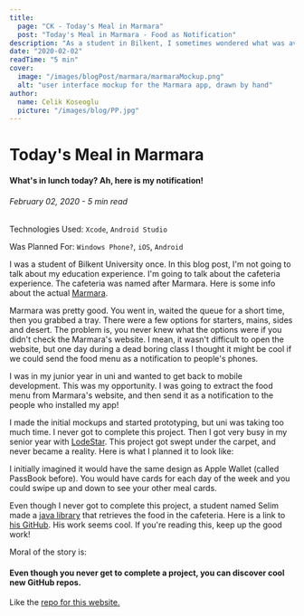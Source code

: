 ```yaml
---
title:
  page: "CK - Today's Meal in Marmara"
  post: "Today's Meal in Marmara - Food as Notification"
description: "As a student in Bilkent, I sometimes wondered what was available in the school's cafeteria. There should be an app for this."
date: "2020-02-02"
readTime: "5 min"
cover:
  image: "/images/blogPost/marmara/marmaraMockup.png"
  alt: "user interface mockup for the Marmara app, drawn by hand"
author:
  name: Celik Koseoglu
  picture: "/images/blog/PP.jpg"
---
```


# Today's Meal in Marmara

#### What's in lunch today? Ah, here is my notification!

###### February 02, 2020 - 5 min read

Technologies Used: `Xcode`, `Android Studio`

Was Planned For: `Windows Phone?`, `iOS`, `Android`

I was a student of Bilkent University once. In this blog post, I'm not
going to talk about my education experience. I'm going to talk about the cafeteria
experience. The cafeteria was named after Marmara. Here is some info about the actual [Marmara](https://en.wikipedia.org/wiki/Marmara_Region).

Marmara was pretty good. You went in, waited the queue for a short
time, then you grabbed a tray. There were a few options
for starters, mains, sides and desert. The problem is, you never knew what the
options were if you didn't check the Marmara's website. I mean, it wasn't
difficult to open the website, but one day during a dead boring class I thought
it might be cool if we could send the food menu as a notification to people's
phones.

I was in my junior year in uni and wanted to get back to mobile development.
This was my opportunity. I was going to extract the food menu from Marmara's website,
and then send it as a notification to the people who installed my app!

I made the initial mockups and started prototyping, but uni was taking too much time. I never got
to complete this project. Then I got very busy in my senior year with [LodeStar](https://www.lodestarapp.com).
This project got swept under the carpet, and never became a reality. Here is what I planned it to look like:

 <MediaCarousel folder="marmara" images="marmaraMockup.png"/>
 
I initially imagined it would have the same design as Apple Wallet (called PassBook before). You
would have cards for each day of the week and you could swipe up and down to see your other meal cards.

Even though I never got to complete this project, a student named Selim
made a [java library](https://github.com/selimfirat/bilkent-meals-api) that 
retrieves the food in the cafeteria. Here is a link to [his GitHub](https://github.com/selimfirat).
His work seems cool. If you're reading this, keep up the good work!

Moral of the story is:

#### Even though you never get to complete a project, you can discover cool new GitHub repos.

Like the [repo for this website.](https://github.com/celikkoseoglu/celikk-personal-website)
